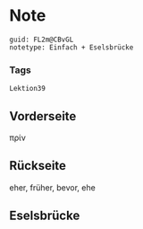 # Note
```
guid: FL2m@CBvGL
notetype: Einfach + Eselsbrücke
```

### Tags
```
Lektion39
```

## Vorderseite
πρίν

## Rückseite
eher, früher, bevor, ehe

## Eselsbrücke

